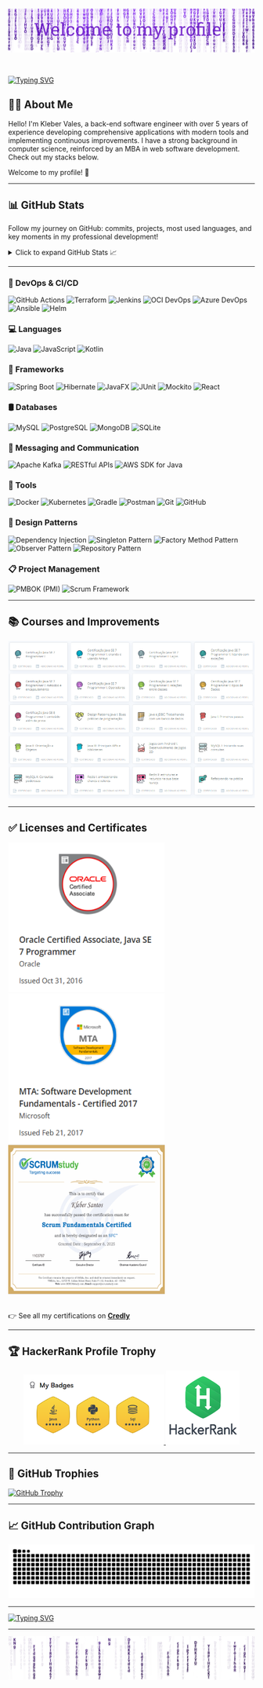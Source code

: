 ![src/header.png](src/header.png)

<!---
KleberVales/KleberVales is a ✨ special ✨ repository because its `README.md` (this file) appears on your GitHub profile.
You can click the Preview link to take a look at your changes.
--->

<br>

<!-- Typing animation -->
[![Typing SVG](https://readme-typing-svg.herokuapp.com?color=4b0082&center=true&vCenter=true&width=600&lines=Hi+there+👋,+I'm+Kleber+Vales;+Welcome+to+My+Profile!;Over+5+years+of+programming+experience;Always+learning+new+things)](https://git.io/typing-svg)

## 👨‍💻 About Me

Hello! I'm Kleber Vales, a back-end software engineer with over 5 years of experience developing comprehensive applications with modern tools and implementing continuous improvements. I have a strong background in computer science, reinforced by an MBA in web software development. Check out my stacks below. 

Welcome to my profile! 🚀

---

## 📊 GitHub Stats

<p>Follow my journey on GitHub: commits, projects, most used languages, and key moments in my professional development!</p>

<details>
<summary>Click to expand GitHub Stats 📈</summary>

<table align="center" width="100%" height="100%">
  <tr>
    <td><img style="border: none;" src="https://github-profile-summary-cards.vercel.app/api/cards/profile-details?username=klebervales&theme=github_dark" alt="Kleber's GitHub Stats"/></td>   
  </tr>
</table>

<table align="center" width="100%" height="100%">
  <tr>
    <td><img style="border: none;" src="https://github-profile-summary-cards.vercel.app/api/cards/stats?username=klebervales&theme=github_dark" alt="Kleber's GitHub Stats"/></td>
    <td><img style="border: none;" src="https://github-profile-summary-cards.vercel.app/api/cards/productive-time?username=klebervales&theme=github_dark&utcOffset=10" alt="Kleber's GitHub Stats"/></td>
    <td><img style="border: none;" src="https://github-profile-summary-cards.vercel.app/api/cards/repos-per-language?username=klebervales&theme=github_dark" alt="Kleber's GitHub Stats"/></td>
    <td><img style="border: none;" src="https://github-profile-summary-cards.vercel.app/api/cards/most-commit-language?username=klebervales&theme=github_dark" alt="Kleber's GitHub Stats"/></td>
  </tr>
</table>

</details>

---
### 🔄 DevOps & CI/CD
<img src="https://img.shields.io/badge/GitHub_Actions-2088FF?style=for-the-badge&logo=githubactions&logoColor=white" alt="GitHub Actions" />
<img src="https://img.shields.io/badge/Terraform-7B42BC?style=for-the-badge&logo=terraform&logoColor=white" alt="Terraform" />
<img src="https://img.shields.io/badge/Jenkins-D24939?style=for-the-badge&logo=jenkins&logoColor=white" alt="Jenkins" />
<img src="https://img.shields.io/badge/OCI%20DevOps-F80000?style=for-the-badge&logo=oracle&logoColor=white" alt="OCI DevOps" />
<img src="https://img.shields.io/badge/Azure_DevOps-0078D7?style=for-the-badge&logo=azuredevops&logoColor=white" alt="Azure DevOps" /> 
<img src="https://img.shields.io/badge/Ansible-EE0000?style=for-the-badge&logo=ansible&logoColor=white" alt="Ansible" />
<img src="https://img.shields.io/badge/Helm-0F1689?style=for-the-badge&logo=helm&logoColor=white" alt="Helm" />

### 💻 Languages  
<img src="https://img.shields.io/badge/Java-007396?style=for-the-badge&logo=OpenJDK&logoColor=white" alt="Java" /> <img src="https://img.shields.io/badge/JavaScript-FFFF00?style=for-the-badge&logo=JavaScript&logoColor=black" alt="JavaScript" /> <img src="https://img.shields.io/badge/Kotlin-7F52FF?style=for-the-badge&logo=Kotlin&logoColor=white" alt="Kotlin" />

### 🧩 Frameworks 
<img src="https://img.shields.io/badge/Spring_Boot-6DB33F?style=for-the-badge&logo=Spring%20Boot&logoColor=white" alt="Spring Boot" /> <img src="https://img.shields.io/badge/Hibernate-59666C?style=for-the-badge&logo=Hibernate&logoColor=white" alt="Hibernate" /> <!-- JavaFX --> <img src="https://img.shields.io/badge/JavaFX-1C2833?style=for-the-badge&logo=OpenJFX&logoColor=white" alt="JavaFX" /> <!-- JUnit --> <img src="https://img.shields.io/badge/JUnit-25A162?style=for-the-badge&logo=JUnit5&logoColor=white" alt="JUnit" /> <!-- Mockito --> <img src="https://img.shields.io/badge/Mockito-45C6B0?style=for-the-badge&logo=Mockito&logoColor=white" alt="Mockito" /> <!-- React --> <img src="https://img.shields.io/badge/React-20232A?style=for-the-badge&logo=React&logoColor=61DAFB" alt="React" />

### 🛢️ Databases  
<img src="https://img.shields.io/badge/MySQL-0000FF?style=for-the-badge&logo=MySQL&logoColor=white" alt="MySQL" /> <img src="https://img.shields.io/badge/PostgreSQL-316192?style=for-the-badge&logo=postgresql&logoColor=white" alt="PostgreSQL" /> <img src="https://img.shields.io/badge/MongoDB-32CD32?style=for-the-badge&logo=MongoDB&logoColor=white" alt="MongoDB" /> <img src="https://img.shields.io/badge/SQLite-000080?style=for-the-badge&logo=SQLite&logoColor=white" alt="SQLite" /> 

### 📡 Messaging and Communication
<img src="https://img.shields.io/badge/Apache_Kafka-231F20?style=for-the-badge&logo=Apache%20Kafka&logoColor=white" alt="Apache Kafka" /> <img src="https://img.shields.io/badge/RESTful_APIs-6E6E6E?style=for-the-badge&logo=api&logoColor=white" alt="RESTful APIs" /> <img src="https://img.shields.io/badge/AWS_SDK_for_Java-232F3E?style=for-the-badge&logo=amazonaws&logoColor=white" alt="AWS SDK for Java" />

### 🔧 Tools  
<img src="https://img.shields.io/badge/Docker-2496ED?style=for-the-badge&logo=Docker&logoColor=white" alt="Docker" /> <img src="https://img.shields.io/badge/Kubernetes-326CE5?style=for-the-badge&logo=Kubernetes&logoColor=white" alt="Kubernetes" /> <img src="https://img.shields.io/badge/Gradle-02303A?style=for-the-badge&logo=Gradle&logoColor=white" alt="Gradle" /> <img src="https://img.shields.io/badge/Postman-FF6C37?style=for-the-badge&logo=Postman&logoColor=white" alt="Postman" /> <img src="https://img.shields.io/badge/Git-F05032?style=for-the-badge&logo=Git&logoColor=white" alt="Git" /> <img src="https://img.shields.io/badge/GitHub-181717?style=for-the-badge&logo=GitHub&logoColor=white" alt="GitHub" />

### 🎨 Design Patterns
<img src="https://img.shields.io/badge/Dependency%20Injection-026E82?style=for-the-badge&logo=spring&logoColor=white" alt="Dependency Injection" /> <img src="https://img.shields.io/badge/Singleton%20Pattern-367D89?style=for-the-badge&logo=apache&logoColor=white" alt="Singleton Pattern" /> <img src="https://img.shields.io/badge/Factory%20Method%20Pattern-4CAF50?style=for-the-badge&logo=java&logoColor=white" alt="Factory Method Pattern" /> <img src="https://img.shields.io/badge/Observer%20Pattern-FF9800?style=for-the-badge&logo=ReactiveX&logoColor=white" alt="Observer Pattern" /> <img src="https://img.shields.io/badge/Repository%20Pattern-3F51B5?style=for-the-badge&logo=java&logoColor=white" alt="Repository Pattern" />

### 📋 Project Management
<img src="https://img.shields.io/badge/PMBOK_(PMI)-026E82?style=for-the-badge&logo=BookStack&logoColor=white" alt="PMBOK (PMI)" /> <img src="https://img.shields.io/badge/🌀_Scrum_Framework-6DB33F?style=for-the-badge" alt="Scrum Framework" />



---

## 📚 Courses and Improvements

![badges_alura.png](src/badges_alura.png)

---

## ✅ Licenses and Certificates

<a href="https://www.credly.com/users/kleber-vales">
  <img src="src/java.png" width="320" height="305">
</a>
<a href="https://www.credly.com/users/kleber-vales">
  <img src="src/mtaa.png" width="320" height="305">
</a>
<a href="https://www.scrumstudy.com/certification/verify?type=SFC&number=1103787">
  <img src="src/certificacao-scrum.png" width="320" height="305">
</a>

<br>

<br>

👉 See all my certifications on [**Credly**](https://www.credly.com/users/kleber-vales)



---


## 🏆 HackerRank Profile Trophy

<p align="center"> 
  <a href="https://www.hackerrank.com/klebervales" target="_blank" rel="noopener noreferrer">
    <img src="./src/badges_hackerrank.png" alt="HackerRank Badges" width="57%">
  </a>
  <a href="https://www.hackerrank.com/klebervales" target="_blank" rel="noopener noreferrer">
    <img src="./src/hackerrank-logo.jpg" alt="HackerRank Logo" width="30%">
  </a>
</p>

---

## 🚀 GitHub Trophies

[![GitHub Trophy](https://github-profile-trophy.vercel.app/?username=klebervales)](https://github.com/ryo-ma/github-profile-trophy)

---

## 📈 GitHub Contribution Graph

![GitHub Activity Graph](https://raw.githubusercontent.com/BEPb/BEPb/output/github-contribution-grid-snake.svg)

---

[![Typing SVG](https://readme-typing-svg.herokuapp.com?color=4b0082&center=true&vCenter=true&width=600&lines=Thanks+for+visiting)](https://git.io/typing-svg)

---

![src/footer.png](src/footer.png)
